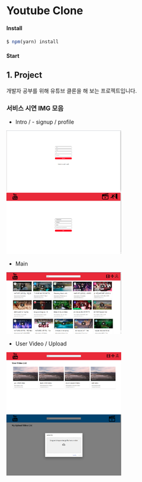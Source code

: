 # Youtube Clone

#### Install

```js
$ npm(yarn) install
```

#### Start

## 1. Project

개발자 공부를 위해 유튜브 클론을 해 보는 프로젝트입니다.

### 서비스 시연 IMG 모음

- Intro / - signup / profile
<div>
<img width="300" src="./img/singUp.png" />
<img width="300" src="./img/profile.png" />

</div>

- Main

<div>
<img width="300" src="./img/main.png" />

</div>

- User Video / Upload

<div>
<img width="300" src="./img/user video.png" />
<img width="300" src="./img/upload.png" />

</div>

